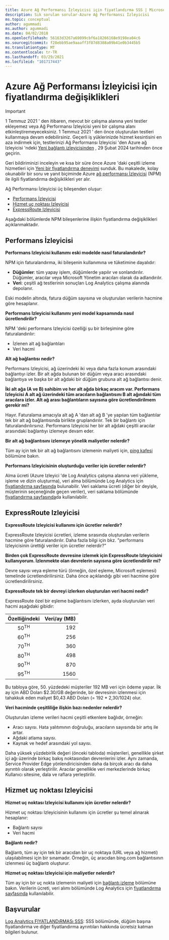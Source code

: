 ```yaml
---
title: Azure Ağ Performansı İzleyicisi için fiyatlandırma SSS | Microsoft Docs
description: Sık sorulan sorular-Azure Ağ Performansı İzleyicisi
ms.topic: conceptual
author: agummadi
ms.author: agummadi
ms.date: 04/02/2018
ms.openlocfilehash: 56163d3267a69099cbf6a18266168e9198ea04c6
ms.sourcegitcommit: f28ebb95ae9aaaff3f87d8388a09b41e0b3445b5
ms.translationtype: MT
ms.contentlocale: tr-TR
ms.lasthandoff: 03/29/2021
ms.locfileid: "101717443"
---
```

# <a name="pricing-changes-for-azure-network-performance-monitor"></a>Azure Ağ Performansı İzleyicisi için fiyatlandırma değişiklikleri

> [!IMPORTANT]
> 1 Temmuz 2021 ' den itibaren, mevcut bir çalışma alanına yeni testler ekleyemez veya Ağ Performansı İzleyicisi yeni bir çalışma alanı etkinleştiremeyeceksiniz. 1 Temmuz 2021 ' den önce oluşturulan testleri kullanmaya devam edebilirsiniz. Geçerli iş yüklerinizde hizmet kesintisini en aza indirmek için, testlerinizi Ağ Performansı İzleyicisi 'den Azure ağ Izleyicisi 'ndeki [Yeni bağlantı izleyicisinden](../../network-watcher/migrate-to-connection-monitor-from-network-performance-monitor.md) , 29 Şubat 2024 tarihinden önce geçirin.

Geri bildiriminizi inceleyin ve kısa bir süre önce Azure 'daki çeşitli izleme hizmetleri için [Yeni bir fiyatlandırma deneyimi](https://azure.microsoft.com/blog/introducing-a-new-way-to-purchase-azure-monitoring-services/) sunduk. Bu makalede, kolay okunabilir bir soru ve yanıt biçiminde Azure [ağ performansı İzleyicisi](../../networking/network-monitoring-overview.md) (NPM) ile ilgili fiyatlandırma değişiklikleri yer alır.

Ağ Performansı İzleyicisi üç bileşenden oluşur:
* [Performans İzleyicisi](../../networking/network-monitoring-overview.md#performance-monitor)
* [Hizmet uç noktası Izleyicisi](../../networking/network-monitoring-overview.md)
* [ExpressRoute Izleyicisi](../../networking/network-monitoring-overview.md#expressroute-monitor)

Aşağıdaki bölümlerde NPM bileşenlerine ilişkin fiyatlandırma değişiklikleri açıklanmaktadır.

## <a name="performance-monitor"></a>Performans İzleyicisi

**Performans Izleyicisi kullanımı eski modelde nasıl faturalandırılır?**

NPM için faturalandırma, iki bileşenin kullanımına ve tüketimine dayalıdır:
* **Düğümler**: tüm yapay işlem, düğümlerde yapılır ve sonlandırılır. Düğümler, aracılar veya Microsoft Yönetim aracıları olarak da adlandırılır.
* **Veri**: çeşitli ağ testlerinin sonuçları Log Analytics çalışma alanında depolanır.

Eski modelin altında, fatura düğüm sayısına ve oluşturulan verilerin hacmine göre hesaplanır. 

**Performans Izleyicisi kullanımı yeni model kapsamında nasıl ücretlendirilir?**

NPM 'deki performans Izleyicisi özelliği şu bir birleşimine göre faturalandırılır: 

* İzlenen alt ağ bağlantıları
* Veri hacmi

**Alt ağ bağlantısı nedir?**

Performans Izleyicisi, ağ üzerindeki iki veya daha fazla konum arasındaki bağlantıyı izler. Bir alt ağda bulunan bir düğüm veya aracı arasındaki bağlantıya ve başka bir alt ağdaki bir düğüm grubuna alt ağ bağlantısı denir.

**İki alt ağa (A ve B) sahibim ve her alt ağda birkaç aracım var. Performans Izleyicisi A alt ağ üzerindeki tüm aracıların bağlantısını B alt ağındaki tüm aracılara izler. Alt ağ arası bağlantıların sayısına göre ücretlendirilmem gerekir mi?**

Hayır. Faturalama amacıyla alt ağ A 'dan alt ağ B 'ye yapılan tüm bağlantılar tek bir alt ağ bağlantısında birlikte gruplandırılır. Tek bir bağlantı için faturalandırılırsınız. Performans Izleyicisi her bir alt ağdaki çeşitli aracılar arasındaki bağlantıyı izlemeye devam eder.

**Bir alt ağ bağlantısını izlemeye yönelik maliyetler nelerdir?**

Tüm ay için tek bir alt ağ bağlantısını izlemenin maliyeti için, [ping kafesi](https://azure.microsoft.com/pricing/details/network-watcher/) bölümüne bakın.

**Performans Izleyicisinin oluşturduğu veriler için ücretler nelerdir?**

Alma ücreti (Azure Izleyici 'de Log Analytics çalışma alanına veri yükleme, işleme ve dizin oluşturma), veri alma bölümünde Log Analytics için [fiyatlandırma sayfasında](https://azure.microsoft.com/pricing/details/log-analytics/) bulunabilir. Veri saklama ücreti (diğer bir deyişle, müşterinin seçeneğinde geçen veriler), veri saklama bölümünde [fiyatlandırma sayfasında](https://azure.microsoft.com/pricing/details/log-analytics/)da kullanılabilir.


## <a name="expressroute-monitor"></a>ExpressRoute Izleyicisi

**ExpressRoute Izleyicisi kullanımı için ücretler nelerdir?**

ExpressRoute Izleyicisi ücretleri, izleme sırasında oluşturulan verilerin hacmine göre faturalandırılır. Daha fazla bilgi için bkz. "performans Izleyicisinin ürettiği veriler için ücretler nelerdir?"

**Birden çok ExpressRoute devresine izlemek için ExpressRoute Izleyicisini kullanıyorum. İzlenmekte olan devrelerin sayısına göre ücretlendirilir mi?**

Devre sayısı veya eşleme türü (örneğin, özel eşleme, Microsoft eşlemesi) temelinde ücretlendirilirsiniz. Daha önce açıklandığı gibi veri hacmine göre ücretlendirilirsiniz.

**ExpressRoute tek bir devreyi izlerken oluşturulan veri hacmi nedir?**

ExpressRoute özel bir eşleme bağlantısını izlerken, ayda oluşturulan veri hacmi aşağıdaki gibidir:

|Özelliğindeki      |Veri/ay (MB)|
| :---:          |           ---:|
|50<sup>TH</sup> |            192|
|60<sup>TH</sup> |            256|
|70<sup>TH</sup> |            360|
|80<sup>TH</sup> |            498|
|90<sup>TH</sup> |            870|
|95<sup>TH</sup> |           1560|


Bu tabloya göre, 50. yüzdedeki müşteriler 192 MB veri için ödeme yapar. İlk ay için ABD Doları $2.30/GB değerinde, bir devresinin izlenmesi için tahakkuk eden maliyet $0,43 ABD Doları (= 192 * 2,30/1024) olur.

**Veri hacminde çeşitliliğe ilişkin bazı nedenler nelerdir?**

Oluşturulan izleme verileri hacmi çeşitli etkenlere bağlıdır, örneğin:
* Aracı sayısı. Hata yalıtımının doğruluğu, aracıların sayısında bir artış ile artar.
* Ağdaki atlama sayısı.
* Kaynak ve hedef arasındaki yol sayısı.

Daha yüksek yüzdebirlik değeri (önceki tabloda) müşterileri, genellikle şirket içi ağı üzerinde birkaç bakış noktasından devrenlerini izler. Aynı zamanda, Service Provider Edge yönlendiricisinden daha da birçok aracı da daha ayrıntılı olarak yerleştirilir. Aracılar genellikle veri merkezlerinde birkaç Kullanıcı sitesine, dala ve raflara yerleştirilir.

## <a name="service-endpoint-monitor"></a>Hizmet uç noktası Izleyicisi

**Hizmet uç noktası Izleyicisi kullanımı için ücretler nelerdir?**

Hizmet uç noktası Izleyicisinin kullanımı için ücretler şu temel alınarak hesaplanır:
* Bağlantı sayısı
* Veri hacmi

**Bağlantı nedir?**

Bağlantı, tüm ay için tek bir aracıdan bir uç noktaya (URL veya ağ hizmeti) ulaşılabilmesi için bir sınamadır. Örneğin, üç aracıdan bing.com bağlantısının izlenmesi üç bağlantı oluşturur.

**Hizmet uç noktası Izleyicisi için maliyetler nelerdir?**

Tüm ay için bir uç nokta izlemenin maliyeti için [bağlantı izleme](https://azure.microsoft.com/pricing/details/network-watcher/) bölümüne bakın. Verilerin ücreti, veri alımı bölümünde Log Analytics için [fiyatlandırma sayfasında](https://azure.microsoft.com/pricing/details/log-analytics/) kullanılabilir.

## <a name="references"></a>Başvurular

[Log Analytics FIYATLANDıRMASı SSS](https://azure.microsoft.com/pricing/details/log-analytics/): SSS bölümünde, düğüm başına fiyatlandırma ve diğer fiyatlandırma ayrıntıları hakkında ücretsiz katman bilgileri bulunur.